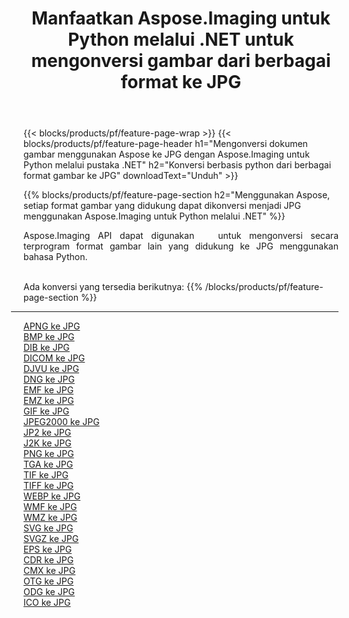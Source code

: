 ﻿---
title: Manfaatkan Aspose.Imaging untuk Python melalui .NET untuk mengonversi gambar dari berbagai format ke JPG 
weight: 3920
url: /id/python-net/conversion/to/jpg 
lang: id
langdirlevel: 2
locales: zh-hans,ja,it,ru,de,es,fr,nl,id,lt,pl,pt,vi,tr,ko,zh-hant,ar,hi,th,sv,cs,uk,he
description: Anda dapat menggunakan Aspose.Imaging untuk Python melalui pustaka .NET untuk mengonversi dari berbagai format ke JPG
---

{{< blocks/products/pf/feature-page-wrap >}}
{{< blocks/products/pf/feature-page-header h1="Mengonversi dokumen gambar menggunakan Aspose ke JPG dengan Aspose.Imaging untuk Python melalui pustaka .NET" h2="Konversi berbasis python dari berbagai format gambar ke JPG" downloadText="Unduh" >}}


{{% blocks/products/pf/feature-page-section  h2="Menggunakan Aspose, setiap format gambar yang didukung dapat dikonversi menjadi JPG menggunakan Aspose.Imaging untuk Python melalui .NET" %}}
<p align=justify>Aspose.Imaging API dapat digunakan   untuk mengonversi secara terprogram format gambar lain yang didukung ke JPG menggunakan bahasa Python.</p>
<br/>
Ada konversi yang tersedia berikutnya:
{{% /blocks/products/pf/feature-page-section %}}
<div class="container-fluid productfamilypage bg-gray">
    <div class="convertypes bg-gray agp-content section">
        <div class="container">
		<hr style="margin-left:-20px;"/>
		<div class="row other-converters">
		    <div class='col-md-2 other-converter remove-lp remove-rp'><a href="/imaging/id/python-net/conversion/apng-to-jpg" >APNG ke JPG</a></div>
<div class='col-md-2 other-converter remove-lp remove-rp'><a href="/imaging/id/python-net/conversion/bmp-to-jpg" >BMP ke JPG</a></div>
<div class='col-md-2 other-converter remove-lp remove-rp'><a href="/imaging/id/python-net/conversion/dib-to-jpg" >DIB ke JPG</a></div>
<div class='col-md-2 other-converter remove-lp remove-rp'><a href="/imaging/id/python-net/conversion/dicom-to-jpg" >DICOM ke JPG</a></div>
<div class='col-md-2 other-converter remove-lp remove-rp'><a href="/imaging/id/python-net/conversion/djvu-to-jpg" >DJVU ke JPG</a></div>
<div class='col-md-2 other-converter remove-lp remove-rp'><a href="/imaging/id/python-net/conversion/dng-to-jpg" >DNG ke JPG</a></div>
<div class='col-md-2 other-converter remove-lp remove-rp'><a href="/imaging/id/python-net/conversion/emf-to-jpg" >EMF ke JPG</a></div>
<div class='col-md-2 other-converter remove-lp remove-rp'><a href="/imaging/id/python-net/conversion/emz-to-jpg" >EMZ ke JPG</a></div>
<div class='col-md-2 other-converter remove-lp remove-rp'><a href="/imaging/id/python-net/conversion/gif-to-jpg" >GIF ke JPG</a></div>
<div class='col-md-2 other-converter remove-lp remove-rp'><a href="/imaging/id/python-net/conversion/jpeg2000-to-jpg" >JPEG2000 ke JPG</a></div>
<div class='col-md-2 other-converter remove-lp remove-rp'><a href="/imaging/id/python-net/conversion/jp2-to-jpg" >JP2 ke JPG</a></div>
<div class='col-md-2 other-converter remove-lp remove-rp'><a href="/imaging/id/python-net/conversion/j2k-to-jpg" >J2K ke JPG</a></div>
<div class='col-md-2 other-converter remove-lp remove-rp'><a href="/imaging/id/python-net/conversion/png-to-jpg" >PNG ke JPG</a></div>
<div class='col-md-2 other-converter remove-lp remove-rp'><a href="/imaging/id/python-net/conversion/tga-to-jpg" >TGA ke JPG</a></div>
<div class='col-md-2 other-converter remove-lp remove-rp'><a href="/imaging/id/python-net/conversion/tif-to-jpg" >TIF ke JPG</a></div>
<div class='col-md-2 other-converter remove-lp remove-rp'><a href="/imaging/id/python-net/conversion/tiff-to-jpg" >TIFF ke JPG</a></div>
<div class='col-md-2 other-converter remove-lp remove-rp'><a href="/imaging/id/python-net/conversion/webp-to-jpg" >WEBP ke JPG</a></div>
<div class='col-md-2 other-converter remove-lp remove-rp'><a href="/imaging/id/python-net/conversion/wmf-to-jpg" >WMF ke JPG</a></div>
<div class='col-md-2 other-converter remove-lp remove-rp'><a href="/imaging/id/python-net/conversion/wmz-to-jpg" >WMZ ke JPG</a></div>
<div class='col-md-2 other-converter remove-lp remove-rp'><a href="/imaging/id/python-net/conversion/svg-to-jpg" >SVG ke JPG</a></div>
<div class='col-md-2 other-converter remove-lp remove-rp'><a href="/imaging/id/python-net/conversion/svgz-to-jpg" >SVGZ ke JPG</a></div>
<div class='col-md-2 other-converter remove-lp remove-rp'><a href="/imaging/id/python-net/conversion/eps-to-jpg" >EPS ke JPG</a></div>
<div class='col-md-2 other-converter remove-lp remove-rp'><a href="/imaging/id/python-net/conversion/cdr-to-jpg" >CDR ke JPG</a></div>
<div class='col-md-2 other-converter remove-lp remove-rp'><a href="/imaging/id/python-net/conversion/cmx-to-jpg" >CMX ke JPG</a></div>
<div class='col-md-2 other-converter remove-lp remove-rp'><a href="/imaging/id/python-net/conversion/otg-to-jpg" >OTG ke JPG</a></div>
<div class='col-md-2 other-converter remove-lp remove-rp'><a href="/imaging/id/python-net/conversion/odg-to-jpg" >ODG ke JPG</a></div>
<div class='col-md-2 other-converter remove-lp remove-rp'><a href="/imaging/id/python-net/conversion/ico-to-jpg" >ICO ke JPG</a></div>
                </div>
        </div>
    </div>
</div>
<br/>

